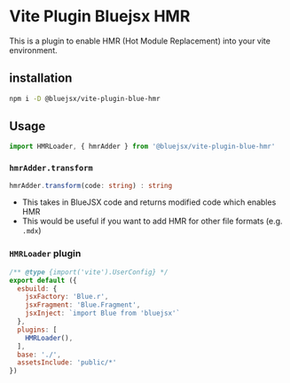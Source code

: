 # Vite Plugin Bluejsx HMR

This is a plugin to enable HMR (Hot Module Replacement) into your vite environment.
## installation
```sh
npm i -D @bluejsx/vite-plugin-blue-hmr
```


## Usage 

```js
import HMRLoader, { hmrAdder } from '@bluejsx/vite-plugin-blue-hmr'
```

### `hmrAdder.transform`
```ts
hmrAdder.transform(code: string) : string
```
- This takes in BlueJSX code and returns modified code which enables HMR
- This would be useful if you want to add HMR for other file formats (e.g. `.mdx`)


### `HMRLoader` plugin

```js
/** @type {import('vite').UserConfig} */
export default ({
  esbuild: {
    jsxFactory: 'Blue.r',
    jsxFragment: 'Blue.Fragment',
    jsxInject: `import Blue from 'bluejsx'`
  },
  plugins: [
    HMRLoader(),
  ],
  base: './',
  assetsInclude: 'public/*'
})
```

